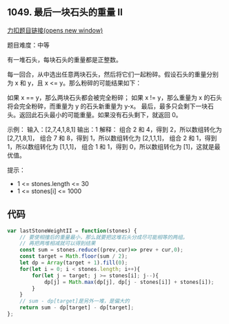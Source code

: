 ## 1049. 最后一块石头的重量 II

[力扣题目链接(opens new window)](https://leetcode.cn/problems/last-stone-weight-ii/)

题目难度：中等

有一堆石头，每块石头的重量都是正整数。

每一回合，从中选出任意两块石头，然后将它们一起粉碎。假设石头的重量分别为 x 和 y，且 x <= y。那么粉碎的可能结果如下：

如果 x == y，那么两块石头都会被完全粉碎； 如果 x != y，那么重量为 x 的石头将会完全粉碎，而重量为 y 的石头新重量为 y-x。 最后，最多只会剩下一块石头。返回此石头最小的可能重量。如果没有石头剩下，就返回 0。

示例： 输入：[2,7,4,1,8,1] 输出：1 解释： 组合 2 和 4，得到 2，所以数组转化为 [2,7,1,8,1]， 组合 7 和 8，得到 1，所以数组转化为 [2,1,1,1]， 组合 2 和 1，得到 1，所以数组转化为 [1,1,1]， 组合 1 和 1，得到 0，所以数组转化为 [1]，这就是最优值。

提示：

-   1 <= stones.length <= 30
-   1 <= stones[i] <= 1000

## 代码

```js
var lastStoneWeightII = function(stones) {
    // 要使相撞后的重量最小，那么就要把这堆石头分成尽可能相等的两组。
    // 再把两堆相减就可以得到结果
    const sum = stones.reduce((prev,cur)=> prev + cur,0);
    const target = Math.floor(sum / 2);
    let dp = Array(target + 1).fill(0);
    for(let i = 0; i < stones.length; i++){
        for(let j = target; j >= stones[i]; j--){
            dp[j] = Math.max(dp[j], dp[j - stones[i]] + stones[i]);
        }
    }
    // sum - dp[target]是另外一堆，是偏大的
    return sum - dp[target] - dp[target];
};
```